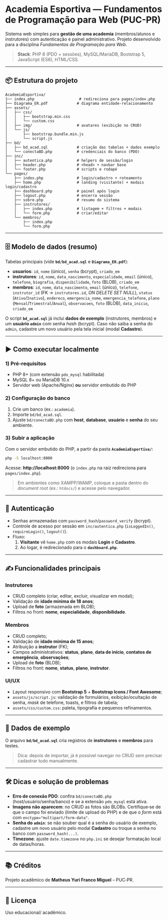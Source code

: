 # Academia Esportiva — Fundamentos de Programação para Web (PUC-PR)

Sistema web simples para **gestão de uma academia** (membros/alunos e instrutores) com autenticação e painel administrativo. Projeto desenvolvido para a disciplina *Fundamentos de Programação para Web*.

> **Stack**: PHP 8 (PDO + sessões), MySQL/MariaDB, Bootstrap 5, JavaScript (ES6), HTML/CSS.  

---

## 📦 Estrutura do projeto
```
AcademiaEsportiva/
├── index.php                    # redireciona para pages/index.php
├── Diagrama_ER.pdf             # diagrama entidade‑relacionamento
├── assets/
│   ├── css/
│   │   ├── bootstrap.min.css
│   │   └── custom.css
│   ├── img/                    # avatares (exibição no CRUD)
│   └── js/
│       ├── bootstrap.bundle.min.js
│       └── script.js
├── bd/
│   ├── bd_acad.sql             # criação das tabelas + dados exemplo
│   └── conectaBD.php           # credenciais do banco (PDO)
├── inc/
│   ├── autentica.php           # helpers de sessão/login
│   ├── header.php              # <head> + navbar base
│   └── footer.php              # scripts e rodapé
└── pages/
    ├── index.php               # login/cadastro + roteamento
    ├── home.php                # landing (visitante) + modais login/cadastro
    ├── dashboard.php           # painel após login
    ├── logout.php              # encerra sessão
    ├── sobre.php               # resumo do sistema
    ├── instrutores/
    │   ├── index.php           # listagem + filtros + modais
    │   └── form.php            # criar/editar
    └── membros/
        ├── index.php
        └── form.php
```

---

## 🗄️ Modelo de dados (resumo)

Tabelas principais (vide **`bd/bd_acad.sql`** e **`Diagrama_ER.pdf`**):

- **usuarios**: `id`, `nome` (único), `senha` (bcrypt), `criado_em`  
- **instrutores**: `id`, `nome`, `data_nascimento`, `especialidade`, `email` (único), `telefone`, `biografia`, `disponibilidade`, `foto` (BLOB), `criado_em`
- **membros**: `id`, `nome`, `data_nascimento`, `email` (único), `telefone`, `instrutor_id` (FK → `instrutores.id`, *ON DELETE SET NULL*), `status` (`Ativo`/`Inativo`), `endereco`, `emergencia_nome`, `emergencia_telefone`, `plano` (`Mensal`/`Trimestral`/`Anual`), `observacoes`, `foto` (BLOB), `data_inicio`, `criado_em`

O script **`bd_acad.sql`** já inclui **dados de exemplo** (instrutores, membros) e um **usuário `admin`** com senha *hash* (bcrypt). Caso não saiba a senha do `admin`, cadastre um novo usuário pela tela inicial (modal **Cadastro**).

---

## ▶️ Como executar localmente

### 1) Pré‑requisitos
- PHP 8+ (com extensão `pdo_mysql` habilitada)  
- MySQL 8+ ou MariaDB 10.x  
- Servidor web (Apache/Nginx) **ou** servidor embutido do PHP

### 2) Configuração do banco
1. Crie um banco (ex.: `academia`).  
2. Importe `bd/bd_acad.sql`.  
3. Ajuste `bd/conectaBD.php` com **host**, **database**, **usuário** e **senha** do seu ambiente.

### 3) Subir a aplicação
Com o servidor embutido do PHP, a partir da pasta **`AcademiaEsportiva/`**:
```bash
php -S localhost:8000
```
Acesse: **http://localhost:8000** (o `index.php` na raiz redireciona para `pages/index.php`).

> Em ambientes como XAMPP/WAMP, coloque a pasta dentro do *document root* (ex.: `htdocs/`) e acesse pelo navegador.

---

## 🔐 Autenticação
- Senhas armazenadas com `password_hash`/`password_verify` (bcrypt).  
- Controle de acesso por sessão em `inc/autentica.php` (`isLoggedIn()`, `requireLogin()`, `logout()`).
- Fluxo:
  1. **Visitante** vê `home.php` com os modais **Login** e **Cadastro**.
  2. Ao logar, é redirecionado para o **`dashboard.php`**.

---

## ✍️ Funcionalidades principais

### Instrutores
- CRUD completo (criar, editar, excluir, visualizar em modal);  
- Validação de **idade mínima de 18 anos**;  
- Upload de **foto** (armazenada em BLOB);  
- Filtros no front: **nome**, **especialidade**, **disponibilidade**.

### Membros
- CRUD completo;  
- Validação de **idade mínima de 15 anos**;  
- Atribuição a **instrutor** (FK);  
- Campos administrativos: **status**, **plano**, **data de início**, **contatos de emergência**, **observações**;  
- Upload de **foto** (BLOB);  
- Filtros no front: **nome**, **status**, **plano**, **instrutor**.

### UI/UX
- Layout responsivo com **Bootstrap 5** + **Bootstrap Icons / Font Awesome**;  
- `assets/js/script.js`: validação de formulários, exibição/ocultação de senha, *mask* de telefone, toasts, e filtros de tabela;  
- `assets/css/custom.css`: paleta, tipografia e pequenos refinamentos.

---

## 🧪 Dados de exemplo
O arquivo **`bd/bd_acad.sql`** cria registros de **instrutores** e **membros** para testes.  
> Dica: depois de importar, já é possível navegar no CRUD sem precisar cadastrar tudo manualmente.

---

## 🛠️ Dicas e solução de problemas

- **Erro de conexão PDO**: confira `bd/conectaBD.php` (host/usuário/senha/banco) e se a extensão `pdo_mysql` está ativa.  
- **Imagens não aparecem**: no CRUD as fotos são BLOBs. Certifique‑se de que o campo foi enviado (limite de upload do PHP) e de que o *form* está com `enctype="multipart/form-data"`.  
- **Senha do `admin`**: se não souber qual é a senha do usuário de exemplo, cadastre um novo usuário pelo modal **Cadastro** ou troque a senha no banco com `password_hash(...)`.
- **Timezone**: ajuste `date.timezone` no `php.ini` se desejar formatação local de datas/horas.

---

## 📚 Créditos
Projeto acadêmico de **Matheus Yuri Franco Miguel** – PUC‑PR.  

---

## 📄 Licença
Uso educacional/ acadêmico.
